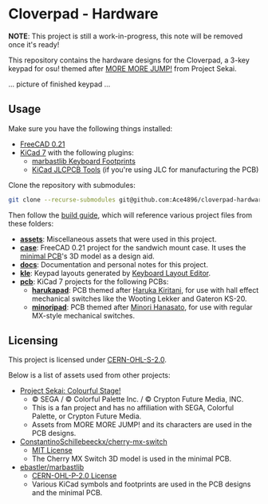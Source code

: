 # Cloverpad - Hardware

**NOTE**: This project is still a work-in-progress, this note will be removed once it's ready!

This repository contains the hardware designs for the Cloverpad, a 3-key keypad for osu! themed after [MORE MORE JUMP!](https://www.sekaipedia.org/wiki/MORE_MORE_JUMP!) from Project Sekai.

... picture of finished keypad ...

## Usage

Make sure you have the following things installed:

- [FreeCAD 0.21](https://www.freecad.org/)
- [KiCad 7](https://www.kicad.org/) with the following plugins:
  - [marbastlib Keyboard Footprints](https://github.com/ebastler/marbastlib)
  - [KiCad JLCPCB Tools](https://github.com/Bouni/kicad-jlcpcb-tools) (if you're using JLC for manufacturing the PCB)

Clone the repository with submodules:

```bash
git clone --recurse-submodules git@github.com:Ace4896/cloverpad-hardware.git
```

Then follow the [build guide](./docs/build-guide.md), which will reference various project files from these folders:

- [**assets**](./assets): Miscellaneous assets that were used in this project.
- [**case**](./case): FreeCAD 0.21 project for the sandwich mount case. It uses the [minimal PCB](./case/minimal-pcb/)'s 3D model as a design aid.
- [**docs**](./docs): Documentation and personal notes for this project.
- [**kle**](./kle): Keypad layouts generated by [Keyboard Layout Editor](http://www.keyboard-layout-editor.com/).
- [**pcb**](./pcb): KiCad 7 projects for the following PCBs:
  - [**harukapad**](./pcb/harukapad): PCB themed after [Haruka Kiritani](https://www.sekaipedia.org/wiki/Kiritani_Haruka), for use with hall effect mechanical switches like the Wooting Lekker and Gateron KS-20.
  - [**minoripad**](./pcb/minoripad): PCB themed after [Minori Hanasato](https://www.sekaipedia.org/wiki/Hanasato_Minori), for use with regular MX-style mechanical switches.

## Licensing

This project is licensed under [CERN-OHL-S-2.0](./LICENSE).

Below is a list of assets used from other projects:

- [Project Sekai: Colourful Stage!](https://www.colorfulstage.com/)
  - © SEGA / © Colorful Palette Inc. / © Crypton Future Media, INC.
  - This is a fan project and has no affiliation with SEGA, Colorful Palette, or Crypton Future Media.
  - Assets from MORE MORE JUMP! and its characters are used in the PCB designs.
- [ConstantinoSchillebeeckx/cherry-mx-switch](https://github.com/ConstantinoSchillebeeckx/cherry-mx-switch)
  - [MIT License](https://github.com/ConstantinoSchillebeeckx/cherry-mx-switch/blob/master/LICENSE)
  - The Cherry MX Switch 3D model is used in the minimal PCB.
- [ebastler/marbastlib](https://github.com/ebastler/marbastlib)
  - [CERN-OHL-P-2.0 License](https://github.com/ebastler/marbastlib/blob/main/LICENSE)
  - Various KiCad symbols and footprints are used in the PCB designs and the minimal PCB.
